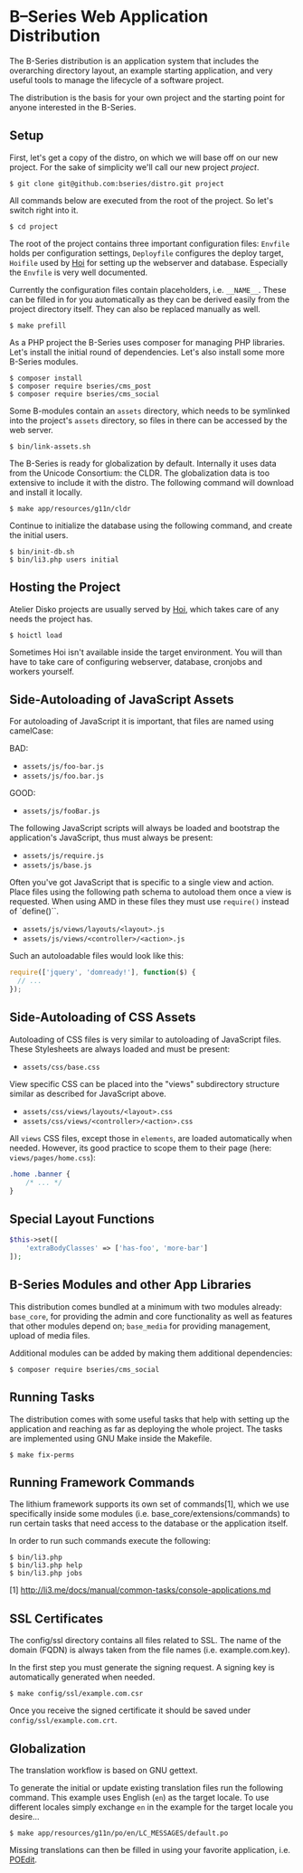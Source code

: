 # B–Series Web Application Distribution

The B-Series distribution is an application system that includes the overarching directory layout, an example starting application, and very useful tools to manage the lifecycle of a software project.

The distribution is the basis for your own project and the starting point for anyone interested in the B-Series.


## Setup

First, let's get a copy of the distro, on which we will base off on our new project. For the sake of simplicity we'll call our new project _project_.
```
$ git clone git@github.com:bseries/distro.git project
```

All commands below are executed from the root of the project. So let's switch right into it.
```
$ cd project
```

The root of the project contains three important configuration files: `Envfile` holds per configuration settings, `Deployfile` configures the deploy target, `Hoifile` used by [Hoi](https://github.com/atelierdisko/hoi) for setting up the webserver and database. Especially the `Envfile` is very well documented.

Currently the configuration files contain placeholders, i.e. `__NAME__`. These can be filled in for you automatically as they can be derived easily from the project directory itself. They can also be replaced manually as well.
```
$ make prefill
```

As a PHP project the B-Series uses composer for managing PHP libraries. Let's install the initial round of dependencies. Let's also install some more B-Series modules.
```
$ composer install
$ composer require bseries/cms_post
$ composer require bseries/cms_social
```

Some B-modules contain an `assets` directory, which needs to be symlinked into the project's `assets` directory, so files in there can be accessed by the web server.
```
$ bin/link-assets.sh
```

The B-Series is ready for globalization by default. Internally it uses data from the Unicode Consortium: the CLDR. The globalization data is too extensive to include it with the distro. The following command will download and install it locally.
```
$ make app/resources/g11n/cldr
```

Continue to initialize the database using the following command, and create the initial users.
```
$ bin/init-db.sh
$ bin/li3.php users initial
```

## Hosting the Project

Atelier Disko projects are usually served by [Hoi](https://github.com/atelierdisko/hoi), which
takes care of any needs the project has.
```
$ hoictl load
```

Sometimes Hoi isn't available inside the target environment.
You will than have to take care of configuring webserver,
database, cronjobs and workers yourself.

## Side-Autoloading of JavaScript Assets

For autoloading of JavaScript it is important, that
files are named using camelCase:

BAD:
  - `assets/js/foo-bar.js`
  - `assets/js/foo.bar.js`

GOOD:
  - `assets/js/fooBar.js`

The following JavaScript scripts will always be loaded and bootstrap the application's JavaScript, thus must always be present:

  - `assets/js/require.js`
  - `assets/js/base.js`

Often you've got JavaScript that is specific to a single view and action. Place files using the following path schema to autoload them once a view is requested. When using AMD in these files they must use `require()` instead of `define()``.

  - `assets/js/views/layouts/<layout>.js`
  - `assets/js/views/<controller>/<action>.js`

Such an autoloadable files would look like this:
```javascript
require(['jquery', 'domready!'], function($) {
  // ...
});
```

## Side-Autoloading of CSS Assets

Autoloading of CSS files is very similar to autoloading of JavaScript files. These Stylesheets are always loaded and must be present:

  - `assets/css/base.css`

View specific CSS can be placed into the "views" subdirectory structure similar as described for JavaScript above.

  - `assets/css/views/layouts/<layout>.css`
  - `assets/css/views/<controller>/<action>.css`

All `views` CSS files, except those in `elements`, are loaded automatically when needed. However, its good practice to
scope them to their page (here: `views/pages/home.css`):

```css
.home .banner {
	/* ... */
}
```

## Special Layout Functions

```php
$this->set([
	'extraBodyClasses' => ['has-foo', 'more-bar']
]);
```

## B-Series Modules and other App Libraries

This distribution comes bundled at a minimum with two modules already: `base_core`, for providing the admin and core functionality as well as features that other modules depend on; `base_media` for providing management, upload of media files.

Additional modules can be added by making them additional dependencies:

```
$ composer require bseries/cms_social
```

## Running Tasks

The distribution comes with some useful tasks that help with setting up the application and reaching as far as deploying the whole project. The tasks are implemented using GNU Make inside the Makefile.

```
$ make fix-perms
```

## Running Framework Commands

The lithium framework supports its own set of commands[1], which we use specifically inside some modules (i.e. base_core/extensions/commands) to run certain tasks that need access to the database or the application itself.

In order to run such commands execute the following:

```
$ bin/li3.php
$ bin/li3.php help
$ bin/li3.php jobs
```

[1] http://li3.me/docs/manual/common-tasks/console-applications.md


## SSL Certificates

The config/ssl directory contains all files related to SSL. The name of the domain (FQDN) is always taken from the file names (i.e. example.com.key).

In the first step you must generate the signing request. A signing key is automatically generated when needed.
```
$ make config/ssl/example.com.csr
```

Once you receive the signed certificate it should be saved under
`config/ssl/example.com.crt`.

## Globalization

The translation workflow is based on GNU gettext.

To generate the initial or update existing translation files run the following command. This example uses English (`en`) as the target locale. To use different locales simply exchange `en` in the example for the target locale you desire...

```
$ make app/resources/g11n/po/en/LC_MESSAGES/default.po
```

Missing translations can then be filled in using your favorite application, i.e. [POEdit](https://poedit.net/).
